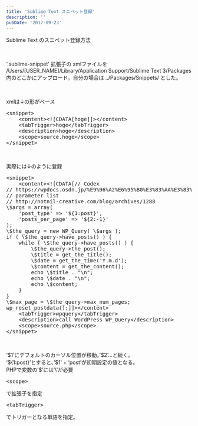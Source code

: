 ```yaml
---
title: 'Sublime Text スニペット登録'
description: ''
pubDate: '2017-09-23'
---
```


<p>Sublime Text のスニペット登録方法</p>
<p>&nbsp;</p>
<p>‘.sublime-snippet’ 拡張子の xmlファイルを<br>
/Users/[USER_NAME]/Library/Application Support/Sublime Text 3/Packages<br>
内のどこかにアップロード。自分の場合は ../Packages/Snippets/ とした。</p>
<p>&nbsp;</p>
<p>xmlは↓の形がベース</p>
<pre class="brush: xml; title: ; notranslate" title="">&lt;snippet&gt;
	&lt;content&gt;&lt;![CDATA[hoge]]&gt;&lt;/content&gt;
	&lt;tabTrigger&gt;hoge&lt;/tabTrigger&gt;
	&lt;description&gt;hoge&lt;/description&gt;
	&lt;scope&gt;source.hoge&lt;/scope&gt;
&lt;/snippet&gt;</pre>
<p>&nbsp;</p>
<p>実際には↓のように登録</p>
<pre class="brush: xml; title: ; notranslate" title="">&lt;snippet&gt;
	&lt;content&gt;&lt;![CDATA[// Codex
// https://wpdocs.osdn.jp/%E9%96%A2%E6%95%B0%E3%83%AA%E3%83%95%E3%82%A1%E3%83%AC%E3%83%B3%E3%82%B9/WP_Query
// parameter list
// http://notnil-creative.com/blog/archives/1288
\$args = array(
	'post_type' =&gt; '${1:post}',
	'posts_per_page' =&gt; '${2:-1}'
);
\$the_query = new WP_Query( \$args );
if ( \$the_query-&gt;have_posts() ) {
	while ( \$the_query-&gt;have_posts() ) {
		\$the_query-&gt;the_post();
		\$title = get_the_title();
		\$date = get_the_time('Y.m.d');
		\$content = get_the_content();
		echo \$title . "\n";
		echo \$date . "\n";
		echo \$content;
	}
}
\$max_page = \$the_query-&gt;max_num_pages;
wp_reset_postdata();]]&gt;&lt;/content&gt;
	&lt;tabTrigger&gt;wpquery&lt;/tabTrigger&gt;
	&lt;description&gt;call WordPress WP_Query&lt;/description&gt;
	&lt;scope&gt;source.php&lt;/scope&gt;
&lt;/snippet&gt;</pre>
<p>&nbsp;</p>
<p>‘$1’にデフォルトのカーソル位置が移動。’$2’…と続く。<br>
‘${1:post}’とすると、’$1’ + ‘post’が初期設定の値となる。<br>
PHPで変数の’$’には’\’が必要</p>
<pre class="brush: xml; title: ; notranslate" title="">&lt;scope&gt;</pre>
<p>で拡張子を指定</p>
<pre class="brush: xml; title: ; notranslate" title="">&lt;tabTrigger&gt;</pre>
<p>でトリガーとなる単語を指定。</p>
